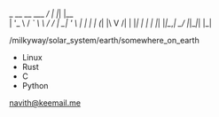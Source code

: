  _ __   __ ___   _/ | |_| |__  
| '_ \ / _` \ \ / / | __| '_ \ 
| | | | (_| |\ V /| | |_| | | |
|_| |_|\__,_| \_/ |_|\__|_| |_|


/milkyway/solar_system/earth/somewhere_on_earth

  -  Linux
  -  Rust
  -  C
  -  Python
    

navith@keemail.me


